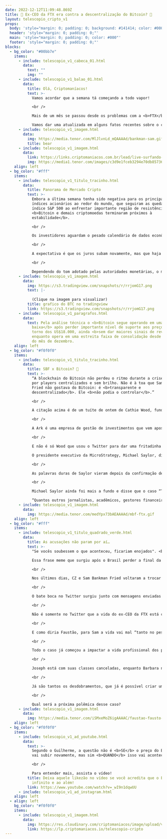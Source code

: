 ```yaml
---
date: 2022-12-12T11:09:48.869Z
title: 🤔 Ex-CEO da FTX era contra a descentralização do Bitcoin? 🤔
layout: telescopio_cripto_v1
props:
  body: 'style="margin: 0; padding: 0; background: #141414; color: #000"'
  header: 'style="margin: 0; padding: 0;"'
  main: 'style="margin: 0; padding: 0; color: #000"'
  footer: 'style="margin: 0; padding: 0;"'
blocks:
  - bg_color: "#00bb7e"
    items:
      - include: telescopio_v1_cabeca_01.html
        data:
          text: ""
          img: ""
      - include: telescopio_v1_balao_01.html
        data:
          title: Olá, Criptomaníacos!
          text: >-
            Vamos acordar que a semana tá começando a todo vapor!

            <br />

            Mais de um mês se passou desde os problemas com a <b>FTX</b> começarem. Mas as descobertas e acusações contra SBF, o ex-CEO da corretora, continuam a chegar.

            Vamos dar uma atualizada em alguns fatos recentes sobre o caso.
      - include: telescopio_v1_imagem.html
        data:
          img: https://media.tenor.com/MlJlvnLd_mQAAAAd/bankman-sam.gif
          title: bear
      - include: telescopio_v1_imagem.html
        data:
          link: https://links.criptomaniacos.com.br/lead/live-surfando-os-ciclos
          img: https://media1.tenor.com/images/c3d9e1fceb3294e70db857362c2c0994/tenor.gif?itemid=27198412
    align: left
  - bg_color: "#fff"
    items:
      - include: telescopio_v1_titulo_tracinho.html
        data:
          title: Panorama de Mercado Cripto
          text: >-
            Embora a última semana tenha sido negativa para os principais
            índices acionários ao redor do mundo, que seguiram as quedas do
            índice S&P 500 ao enfrentar importante região de resistência, o
            <b>Bitcoin e demais criptomoedas terminaram próximos à
            estabilidade</b>.

            <br />

            Os investidores aguardam o pesado calendário de dados econômicos dessa semana, que contará com a divulgação da <b>inflação americana e europeia</b>, bem como a <b>decisão sobre as taxas de juros</b> por parte do <b>FED e BCE</b>, duas das principais variáveis acompanhadas de perto pelos investidores durante todo 2022.

            <br />

            A expectativa é que os juros subam novamente, mas que haja uma sinalização, especialmente por parte do FED, que tal movimento possa estar chegando próximo do seu fim e restem apenas alguns poucos ajustes para o ano de 2023.

            <br />

            Dependendo do tom adotado pelas autoridades monetárias, o mercado pode reagir positiva ou negativamente, mas certamente contaremos com bastante <b>volatilidade nos preços</b> durante a semana, especialmente no horário de divulgação dos dados.
      - include: telescopio_v1_imagem.html
        data:
          img: https://s3.tradingview.com/snapshots/r/rrjomG17.png
          text: |-
            
            (Clique na imagem para visualizar)
          title: grafico do BTC no tradingview
          link: https://s3.tradingview.com/snapshots/r/rrjomG17.png
      - include: telescopio_v1_paragrafos.html
        data:
          text: Pela análise técnica o <b>Bitcoin segue operando em uma tendência de
            baixa</b> após perder importante nível de suporte aos preços em
            torno dos US$18.000, ainda <b>sem dar maiores sinais de reversão</b>
            enquanto opera em uma estreita faixa de consolidação desde a chegada
            do mês de dezembro.
    align: left
  - bg_color: "#f0f0f0"
    items:
      - include: telescopio_v1_titulo_tracinho.html
        data:
          title: SBF x Bitcoin? 🤼
          text: >-
            “A blockchain do Bitcoin não perdeu o ritmo durante a crise causada
            por players centralizados e sem brilho. Não é à toa que Sam Bankman
            Fried não gostava do Bitcoin: é <b>transparente e
            descentralizado</b>. Ele <b>não podia o controlar</b>.”

            <br />

            A citação acima é de um tuíte de ontem de Cathie Wood, fundadora, CEO e CIO da Ark Invest. 

            <br />

            A Ark é uma empresa de gestão de investimentos que vem apostando alto nas criptomoedas. Em seu relatório mensal sobre o Bitcoin, ainda podemos ler que <b>a descentralização e a transparência são antídotos para a má gestão de intermediários centralizados</b>, especialmente os fraudulentos. A FTX é citada como exemplo…

            <br />

            E não é só Wood que usou o Twitter para dar uma fritadinha pública em SBF.

            O presidente executivo da MicroStrategy, Michael Saylor, disse que Sam usou dinheiro roubado e falsificado para corromper o “establishment” e minar o Bitcoin. 

            <br />

            As palavras duras de Saylor vieram depois da confirmação de que o <b>“The Block”</b>, uma das maiores empresas de notícias sobre o mercado, foi secretamente financiado por mais de um ano pelo grupo de SBF. Foram dezenas de milhões de dólares despejados nesse financiamento.

            <br />

            Michael Saylor ainda foi mais a fundo e disse que o caso “The Block” é apenas a ponta do iceberg. Ele deixa a reflexão:

            “Quantos outros jornalistas, acadêmicos, gestores financeiros, políticos, instituições de caridade, influenciadores e lobistas SBF corrompeu?”
      - include: telescopio_v1_imagem.html
        data:
          img: https://media.tenor.com/medYpx73bAEAAAAd/mbf-ftx.gif
    align: left
  - bg_color: "#fff"
    items:
      - include: telescopio_v1_titulo_quadrado_verde.html
        data:
          title: As acusações não param por aí…
          text: >-
            "Se vocês soubessem o que aconteceu, ficariam enojados". <br/>

            Essa frase meme que surgiu após o Brasil perder a final da Copa em 1998 cabe muito bem para a FTX.

            <br />

            Nos últimos dias, CZ e Sam Bankman Fried voltaram a trocar farpas nas redes sociais. CZ lembrou que a FTX gastou dinheiro no Miami Stadium, em vários anúncios do Super Bowl, com árbitros de beisebol, F1, sem mencionar enormes doações políticas e imóveis de luxo. Isso tudo, segundo CZ, <b>usando de forma indevida e repreensível os fundos de clientes</b>. Ele ainda chama SBF de fraudador.

            <br />

            O bate boca no Twitter surgiu junto com mensagens enviadas ao <b>“The Wall Street Journal”</b>, que mostram que Sam pode ter tentado <b>manipular</b> todo o mercado e desestabilizar a stablecoin USDT, a fim de salvar a FTX. Isso afetaria negativamente o preço da maior parte das criptomoedas ainda mais.

            <br />

            Não é somente no Twitter que a vida do ex-CEO da FTX está complicada. SBF está respondendo a várias ações judiciais coletivas e inúmeras investigações, inclusive a de <b>manipulação de mercado</b>. Há ainda denúncias de investidores do token nativo da exchange FTX, o FTT, por <b>violações de leis mobiliárias</b> nos EUA..

            <br />

            E como diria Faustão, para Sam a vida vai mal “tanto no pessoal quanto no profissional”, já que sua família foi acusada de adquirir uma casa de férias de US$ 16,4 milhões de propriedade da FTX antes da corretora ruir. 

            <br />

            Todo o caso já começou a impactar a vida profissional dos pais de SBF, que são os professores de Direito da renomada Universidade Stanford, Joseph Bankman e Barbara Fried.

            <br />

            Joseph está com suas classes canceladas, enquanto Barbara não foi listada como supervisora de nenhum dos cursos da instituição, como de costume.

            <br />

            Já são tantos os desdobramentos, que já é possível criar uma série inteira(ou até novela inteira da Globo) para que a história da FTX e seu ex-CEO seja contada.

            <br />

            Qual será a próxima polêmica desse caso?
      - include: telescopio_v1_imagem.html
        data:
          img: https://media.tenor.com/iSMxeMoZ6igAAAAC/faustao-fausto-silva.gif
    align: left
  - bg_color: "#f0f0f0"
    items:
      - include: telescopio_v1_ad_youtube.html
        data:
          text: >-
            Segundo o Guilherme, a questão não é <b>SE</b> o preço do Bitcoin
            vai subir novamente, mas sim <b>QUANDO</b> isso vai acontecer!

            <br />

            Para entender mais, assista o vídeo!
          title: Deixa aquele likezão no vídeo se você acredita que o BTC vai subir ao
            infinito e ao além!
          link: https://www.youtube.com/watch?v=_wI9n1dqwUU
      - include: telescopio_v1_ad_instagram.html
    align: left
  - align: left
    bg_color: "#f0f0f0"
    items:
      - include: telescopio_v1_imagem.html
        data:
          img: https://res.cloudinary.com/criptomaniacos/image/upload/v1662133224/telescopio/inscreva-se-telescopio.png
          link: https://lp.criptomaniacos.io/telescopio-cripto
---
```


